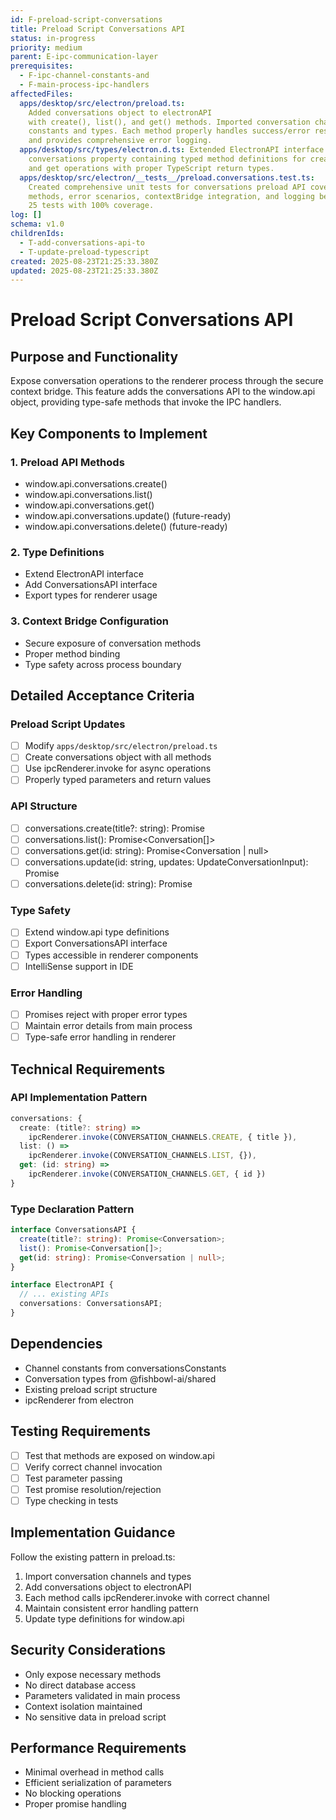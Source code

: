 ```yaml
---
id: F-preload-script-conversations
title: Preload Script Conversations API
status: in-progress
priority: medium
parent: E-ipc-communication-layer
prerequisites:
  - F-ipc-channel-constants-and
  - F-main-process-ipc-handlers
affectedFiles:
  apps/desktop/src/electron/preload.ts:
    Added conversations object to electronAPI
    with create(), list(), and get() methods. Imported conversation channel
    constants and types. Each method properly handles success/error responses
    and provides comprehensive error logging.
  apps/desktop/src/types/electron.d.ts: Extended ElectronAPI interface with
    conversations property containing typed method definitions for create, list,
    and get operations with proper TypeScript return types.
  apps/desktop/src/electron/__tests__/preload.conversations.test.ts:
    Created comprehensive unit tests for conversations preload API covering all
    methods, error scenarios, contextBridge integration, and logging behavior.
    25 tests with 100% coverage.
log: []
schema: v1.0
childrenIds:
  - T-add-conversations-api-to
  - T-update-preload-typescript
created: 2025-08-23T21:25:33.380Z
updated: 2025-08-23T21:25:33.380Z
---
```


# Preload Script Conversations API

## Purpose and Functionality

Expose conversation operations to the renderer process through the secure context bridge. This feature adds the conversations API to the window.api object, providing type-safe methods that invoke the IPC handlers.

## Key Components to Implement

### 1. Preload API Methods

- window.api.conversations.create()
- window.api.conversations.list()
- window.api.conversations.get()
- window.api.conversations.update() (future-ready)
- window.api.conversations.delete() (future-ready)

### 2. Type Definitions

- Extend ElectronAPI interface
- Add ConversationsAPI interface
- Export types for renderer usage

### 3. Context Bridge Configuration

- Secure exposure of conversation methods
- Proper method binding
- Type safety across process boundary

## Detailed Acceptance Criteria

### Preload Script Updates

- [ ] Modify `apps/desktop/src/electron/preload.ts`
- [ ] Create conversations object with all methods
- [ ] Use ipcRenderer.invoke for async operations
- [ ] Properly typed parameters and return values

### API Structure

- [ ] conversations.create(title?: string): Promise<Conversation>
- [ ] conversations.list(): Promise<Conversation[]>
- [ ] conversations.get(id: string): Promise<Conversation | null>
- [ ] conversations.update(id: string, updates: UpdateConversationInput): Promise<Conversation>
- [ ] conversations.delete(id: string): Promise<boolean>

### Type Safety

- [ ] Extend window.api type definitions
- [ ] Export ConversationsAPI interface
- [ ] Types accessible in renderer components
- [ ] IntelliSense support in IDE

### Error Handling

- [ ] Promises reject with proper error types
- [ ] Maintain error details from main process
- [ ] Type-safe error handling in renderer

## Technical Requirements

### API Implementation Pattern

```typescript
conversations: {
  create: (title?: string) =>
    ipcRenderer.invoke(CONVERSATION_CHANNELS.CREATE, { title }),
  list: () =>
    ipcRenderer.invoke(CONVERSATION_CHANNELS.LIST, {}),
  get: (id: string) =>
    ipcRenderer.invoke(CONVERSATION_CHANNELS.GET, { id })
}
```

### Type Declaration Pattern

```typescript
interface ConversationsAPI {
  create(title?: string): Promise<Conversation>;
  list(): Promise<Conversation[]>;
  get(id: string): Promise<Conversation | null>;
}

interface ElectronAPI {
  // ... existing APIs
  conversations: ConversationsAPI;
}
```

## Dependencies

- Channel constants from conversationsConstants
- Conversation types from @fishbowl-ai/shared
- Existing preload script structure
- ipcRenderer from electron

## Testing Requirements

- [ ] Test that methods are exposed on window.api
- [ ] Verify correct channel invocation
- [ ] Test parameter passing
- [ ] Test promise resolution/rejection
- [ ] Type checking in tests

## Implementation Guidance

Follow the existing pattern in preload.ts:

1. Import conversation channels and types
2. Add conversations object to electronAPI
3. Each method calls ipcRenderer.invoke with correct channel
4. Maintain consistent error handling pattern
5. Update type definitions for window.api

## Security Considerations

- Only expose necessary methods
- No direct database access
- Parameters validated in main process
- Context isolation maintained
- No sensitive data in preload script

## Performance Requirements

- Minimal overhead in method calls
- Efficient serialization of parameters
- No blocking operations
- Proper promise handling
